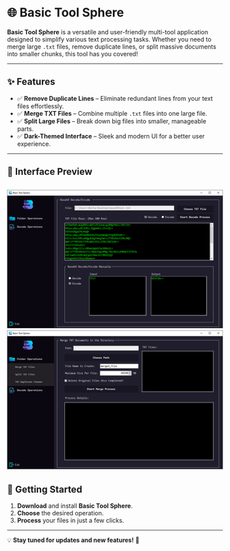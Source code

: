 # 🌐 Basic Tool Sphere

**Basic Tool Sphere** is a versatile and user-friendly multi-tool application designed to simplify various text processing tasks. Whether you need to merge large `.txt` files, remove duplicate lines, or split massive documents into smaller chunks, this tool has you covered!

---

## ✨ Features

- ✅ **Remove Duplicate Lines** – Eliminate redundant lines from your text files effortlessly.  
- ✅ **Merge TXT Files** – Combine multiple `.txt` files into one large file.  
- ✅ **Split Large Files** – Break down big files into smaller, manageable parts.  
- ✅ **Dark-Themed Interface** – Sleek and modern UI for a better user experience.  

---

## 📸 Interface Preview

![Merge TXT Documents](1.PNG)
![Merge TXT Documents](2.PNG)
---

## 🚀 Getting Started

1. **Download** and install **Basic Tool Sphere**.
2. **Choose** the desired operation.
3. **Process** your files in just a few clicks.

---


💡 **Stay tuned for updates and new features!** 🎉


